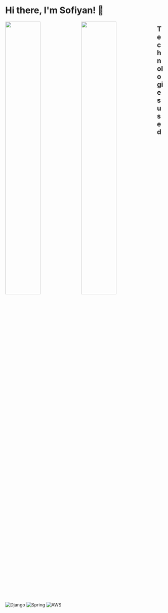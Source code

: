 # Hi there, I'm Sofiyan! 👋

<img align="left" width="47%" src="https://github-readme-stats.vercel.app/api?username=sufiyan0211&show_icons=true&theme=transparent" />

<img align="left" width="47%" src="https://github-readme-stats.vercel.app/api/top-langs/?username=sufiyan0211&layout=compact" />


## Technologies used
![Django](https://img.shields.io/badge/django-%23092E20.svg?style=for-the-badge&logo=django&logoColor=white)
![Spring](https://img.shields.io/badge/spring-%236DB33F.svg?style=for-the-badge&logo=spring&logoColor=white)
![AWS](https://img.shields.io/badge/AWS-%23FF9900.svg?style=for-the-badge&logo=amazon-aws&logoColor=white)
